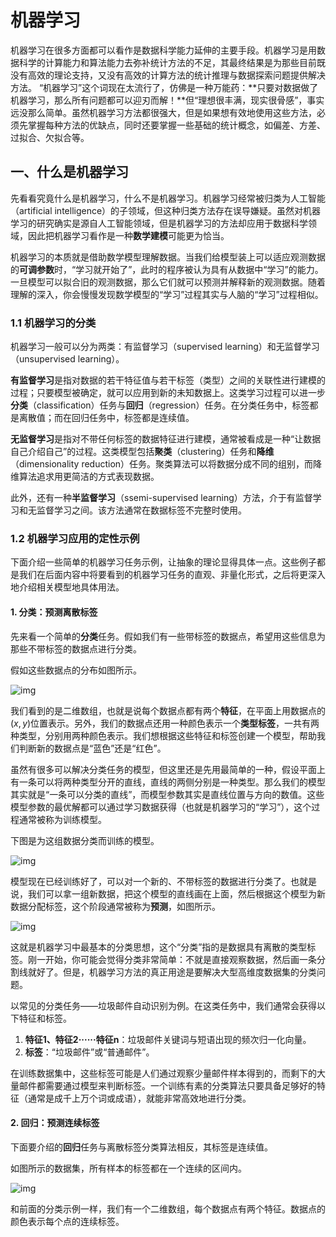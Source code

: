 # 机器学习
机器学习在很多方面都可以看作是数据科学能力延伸的主要手段。机器学习是用数据科学的计算能力和算法能力去弥补统计方法的不足，其最终结果是为那些目前既没有高效的理论支持，又没有高效的计算方法的统计推理与数据探索问题提供解决方法。
“机器学习”这个词现在太流行了，仿佛是一种万能药：**只要对数据做了机器学习，那么所有问题都可以迎刃而解！**但“理想很丰满，现实很骨感”，事实远没那么简单。虽然机器学习方法都很强大，但是如果想有效地使用这些方法，必须先掌握每种方法的优缺点，同时还要掌握一些基础的统计概念，如偏差、方差、过拟合、欠拟合等。
## 一、什么是机器学习
先看看究竟什么是机器学习，什么不是机器学习。机器学习经常被归类为人工智能（artificial intelligence）的子领域，但这种归类方法存在误导嫌疑。虽然对机器学习的研究确实是源自人工智能领域，但是机器学习的方法却应用于数据科学领域，因此把机器学习看作是一种**数学建模**可能更为恰当。

机器学习的本质就是借助数学模型理解数据。当我们给模型装上可以适应观测数据的**可调参数**时，“学习就开始了”，此时的程序被认为具有从数据中“学习”的能力。一旦模型可以拟合旧的观测数据，那么它们就可以预测并解释新的观测数据。随着理解的深入，你会慢慢发现数学模型的“学习”过程其实与人脑的“学习”过程相似。
### 1.1 机器学习的分类
机器学习一般可以分为两类：有监督学习（supervised learning）和无监督学习（unsupervised learning）。

**有监督学习**是指对数据的若干特征值与若干标签（类型）之间的关联性进行建模的过程；只要模型被确定，就可以应用到新的未知数据上。这类学习过程可以进一步**分类**（classification）任务与**回归**（regression）任务。在分类任务中，标签都是离散值；而在回归任务中，标签都是连续值。

**无监督学习**是指对不带任何标签的数据特征进行建模，通常被看成是一种“让数据自己介绍自己”的过程。这类模型包括**聚类**（clustering）任务和**降维**（dimensionality reduction）任务。聚类算法可以将数据分成不同的组别，而降维算法追求用更简洁的方式表现数据。

此外，还有一种**半监督学习**（ssemi-supervised learning）方法，介于有监督学习和无监督学习之间。该方法通常在数据标签不完整时使用。
### 1.2 机器学习应用的定性示例
下面介绍一些简单的机器学习任务示例，让抽象的理论显得具体一点。这些例子都是我们在后面内容中将要看到的机器学习任务的直观、非量化形式，之后将更深入地介绍相关模型地具体用法。
#### 1. 分类：预测离散标签
先来看一个简单的**分类**任务。假如我们有一些带标签的数据点，希望用这些信息为那些不带标签的数据点进行分类。

假如这些数据点的分布如图所示。

![img](E:/my_code/py/img/5-1.png)

我们看到的是二维数组，也就是说每个数据点都有两个**特征**，在平面上用数据点的$(x,y)$位置表示。另外，我们的数据点还用一种颜色表示一个**类型标签**，一共有两种类型，分别用两种颜色表示。我们想根据这些特征和标签创建一个模型，帮助我们判断新的数据点是“蓝色”还是“红色”。

虽然有很多可以解决分类任务的模型，但这里还是先用最简单的一种，假设平面上有一条可以将两种类型分开的直线，直线的两侧分别是一种类型。那么我们的模型其实就是“一条可以分类的直线”，而模型参数其实是直线位置与方向的数值。这些模型参数的最优解都可以通过学习数据获得（也就是机器学习的“学习”），这个过程通常被称为训练模型。

下图是为这组数据分类而训练的模型。

![img](E:/my_code/py/img/5-2.png)

模型现在已经训练好了，可以对一个新的、不带标签的数据进行分类了。也就是说，我们可以拿一组新数据，把这个模型的直线画在上面，然后根据这个模型为新数据分配标签，这个阶段通常被称为**预测**，如图所示。

![img](E:/my_code/py/img/5-3.png)

这就是机器学习中最基本的分类思想，这个“分类”指的是数据具有离散的类型标签。刚一开始，你可能会觉得分类非常简单：不就是直接观察数据，然后画一条分割线就好了。但是，机器学习方法的真正用途是要解决大型高维度数据集的分类问题。

以常见的分类任务——垃圾邮件自动识别为例。在这类任务中，我们通常会获得以下特征和标签。
1. **特征1、特征2······特征n**：垃圾邮件关键词与短语出现的频次归一化向量。
2. **标签**：“垃圾邮件”或“普通邮件”。

在训练数据集中，这些标签可能是人们通过观察少量邮件样本得到的，而剩下的大量邮件都需要通过模型来判断标签。一个训练有素的分类算法只要具备足够好的特征（通常是成千上万个词或成语），就能非常高效地进行分类。
#### 2. 回归：预测连续标签
下面要介绍的**回归**任务与离散标签分类算法相反，其标签是连续值。

如图所示的数据集，所有样本的标签都在一个连续的区间内。

![img](E:/my_code/py/img/5-4.png)

和前面的分类示例一样，我们有一个二维数组，每个数据点有两个特征。数据点的颜色表示每个点的连续标签。

